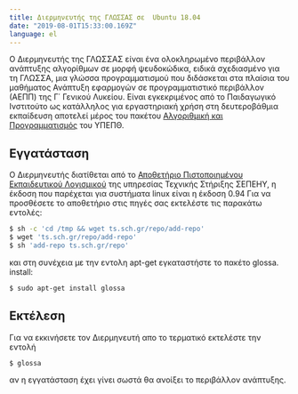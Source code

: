 ```yaml
---
title: Διερμηνευτής της ΓΛΩΣΣΑΣ σε  Ubuntu 18.04
date: "2019-08-01T15:33:00.169Z"
language: el
---
```


Ο Διερμηνευτής της ΓΛΩΣΣΑΣ είναι ένα ολοκληρωμένο περιβάλλον ανάπτυξης αλγορίθμων σε μορφή ψευδοκώδικα, ειδικά σχεδιασμένο για τη ΓΛΩΣΣΑ, μια γλώσσα προγραμματισμού που διδάσκεται στα πλαίσια του μαθήματος Ανάπτυξη εφαρμογών σε προγραμματιστικό περιβάλλον (ΑΕΠΠ) της Γ΄ Γενικού Λυκείου. Είναι εγκεκριμένος από το Παιδαγωγικό Ινστιτούτο ως κατάλληλος για εργαστηριακή χρήση στη δευτεροβάθμια εκπαίδευση αποτελεί μέρος του πακέτου [Αλγοριθμική και Προγραμματισμός](http://www.ecedu.upatras.gr/algorithmics/) του ΥΠΕΠΘ.

## Εγγατάσταση  
Ο Διερμηνευτής διατίθεται από το [Αποθετήριο Πιστοποιημένου Εκπαιδευτικού Λογισμικού](http://ts.sch.gr/repository) της υπηρεσίας Τεχνικής Στήριξης ΣΕΠΕΗΥ, η έκδοση που παρέχεται για συστήματα linux είναι η έκδοση 0.94 Για να προσθέσετε το αποθετήριο στις πηγές σας εκτελέστε τις παρακάτω εντολές:
```bash
$ sh -c 'cd /tmp && wget ts.sch.gr/repo/add-repo'  
$ wget 'ts.sch.gr/repo/add-repo' 
$ sh 'add-repo ts.sch.gr/repo'
```
και στη συνέχεια με την εντολη apt-get εγκαταστήστε το πακέτο glossa.   install:
```bash
$ sudo apt-get install glossa
```
## Εκτέλεση
Για να εκκινήσετε τον Διερμηνευτή απο το τερματικό εκτελέστε την εντολή 
```bash
$ glossa
```
αν η εγγατάσταση έχει γίνει σωστά θα ανοίξει το περιβάλλον ανάπτυξης. 


